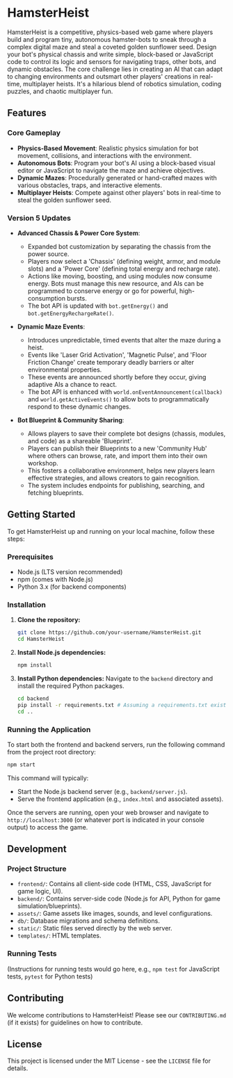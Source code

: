 # HamsterHeist

HamsterHeist is a competitive, physics-based web game where players build and program tiny, autonomous hamster-bots to sneak through a complex digital maze and steal a coveted golden sunflower seed. Design your bot's physical chassis and write simple, block-based or JavaScript code to control its logic and sensors for navigating traps, other bots, and dynamic obstacles. The core challenge lies in creating an AI that can adapt to changing environments and outsmart other players' creations in real-time, multiplayer heists. It's a hilarious blend of robotics simulation, coding puzzles, and chaotic multiplayer fun.

## Features

### Core Gameplay
*   **Physics-Based Movement**: Realistic physics simulation for bot movement, collisions, and interactions with the environment.
*   **Autonomous Bots**: Program your bot's AI using a block-based visual editor or JavaScript to navigate the maze and achieve objectives.
*   **Dynamic Mazes**: Procedurally generated or hand-crafted mazes with various obstacles, traps, and interactive elements.
*   **Multiplayer Heists**: Compete against other players' bots in real-time to steal the golden sunflower seed.

### Version 5 Updates

*   **Advanced Chassis & Power Core System**:
    *   Expanded bot customization by separating the chassis from the power source.
    *   Players now select a 'Chassis' (defining weight, armor, and module slots) and a 'Power Core' (defining total energy and recharge rate).
    *   Actions like moving, boosting, and using modules now consume energy. Bots must manage this new resource, and AIs can be programmed to conserve energy or go for powerful, high-consumption bursts.
    *   The bot API is updated with `bot.getEnergy()` and `bot.getEnergyRechargeRate()`.

*   **Dynamic Maze Events**:
    *   Introduces unpredictable, timed events that alter the maze during a heist.
    *   Events like 'Laser Grid Activation', 'Magnetic Pulse', and 'Floor Friction Change' create temporary deadly barriers or alter environmental properties.
    *   These events are announced shortly before they occur, giving adaptive AIs a chance to react.
    *   The bot API is enhanced with `world.onEventAnnouncement(callback)` and `world.getActiveEvents()` to allow bots to programmatically respond to these dynamic changes.

*   **Bot Blueprint & Community Sharing**:
    *   Allows players to save their complete bot designs (chassis, modules, and code) as a shareable 'Blueprint'.
    *   Players can publish their Blueprints to a new 'Community Hub' where others can browse, rate, and import them into their own workshop.
    *   This fosters a collaborative environment, helps new players learn effective strategies, and allows creators to gain recognition.
    *   The system includes endpoints for publishing, searching, and fetching blueprints.

## Getting Started

To get HamsterHeist up and running on your local machine, follow these steps:

### Prerequisites

*   Node.js (LTS version recommended)
*   npm (comes with Node.js)
*   Python 3.x (for backend components)

### Installation

1.  **Clone the repository:**
    ```bash
    git clone https://github.com/your-username/HamsterHeist.git
    cd HamsterHeist
    ```

2.  **Install Node.js dependencies:**
    ```bash
    npm install
    ```

3.  **Install Python dependencies:**
    Navigate to the `backend` directory and install the required Python packages.
    ```bash
    cd backend
    pip install -r requirements.txt # Assuming a requirements.txt exists or will be created
    cd ..
    ```

### Running the Application

To start both the frontend and backend servers, run the following command from the project root directory:

```bash
npm start
```

This command will typically:
*   Start the Node.js backend server (e.g., `backend/server.js`).
*   Serve the frontend application (e.g., `index.html` and associated assets).

Once the servers are running, open your web browser and navigate to `http://localhost:3000` (or whatever port is indicated in your console output) to access the game.

## Development

### Project Structure

*   `frontend/`: Contains all client-side code (HTML, CSS, JavaScript for game logic, UI).
*   `backend/`: Contains server-side code (Node.js for API, Python for game simulation/blueprints).
*   `assets/`: Game assets like images, sounds, and level configurations.
*   `db/`: Database migrations and schema definitions.
*   `static/`: Static files served directly by the web server.
*   `templates/`: HTML templates.

### Running Tests

(Instructions for running tests would go here, e.g., `npm test` for JavaScript tests, `pytest` for Python tests)

## Contributing

We welcome contributions to HamsterHeist! Please see our `CONTRIBUTING.md` (if it exists) for guidelines on how to contribute.

## License

This project is licensed under the MIT License - see the `LICENSE` file for details.